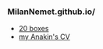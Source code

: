 
### MilanNemet.github.io/

* [20 boxes](https://milannemet.github.io/20%20boxes/)  
* [my Anakin's CV](https://milannemet.github.io/WebSite/)
